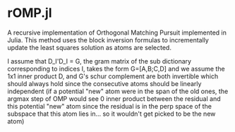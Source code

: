 # rOMP.jl
A recursive implementation of Orthogonal Matching Pursuit implemented in Julia.
This method uses the block inversion formulas to incrementally update the least squares solution as atoms are selected. 


I assume that D_I'D_I = G, the gram matrix of the sub dictionary corresponding to indices I, takes the form G=[A,B;C,D] and we assume the 1x1 inner product D, and G's schur complement are both invertible which should always hold since the consecutive atoms should be linearly independent (if a potential "new" atom were in the span of the old ones, the argmax step of OMP would see 0 inner product between the residual and this potential "new" atom since the residual is in the perp space of the subspace that this atom lies in... so it wouldn't get picked to be the new atom)
